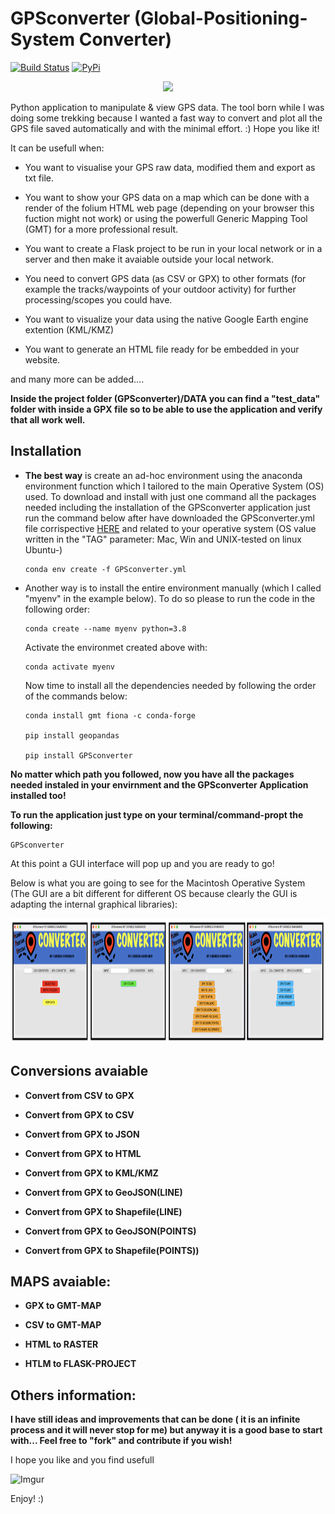 # GPSconverter (Global-Positioning-System Converter)

[![Build Status](https://travis-ci.com/carmelosammarco/GPSconverter.png)](https://travis-ci.com/carmelosammarco/GPSconverter)   [![PyPi](https://img.shields.io/badge/PyPi-Project-yellow.svg)](https://pypi.org/project/GPSconverter/)  

<p align="center">
  <img width="" height="200" src='https://i.imgur.com/jbCBPkh.png'>
</p>

Python application to manipulate & view GPS data. The tool born while I was doing some trekking because I wanted a fast way to convert and plot all the GPS file saved automatically and with the minimal effort. :) Hope you like it! 

It can be usefull when:

- You want to visualise your GPS raw data, modified them and export as txt file.

- You want to show your GPS data on a map which can be done with a render of the folium HTML web page (depending on your browser this fuction might not work) or using the powerfull Generic Mapping Tool (GMT) for a more professional result. 

- You want to create a Flask project to be run in your local network or in a server and then make it avaiable outside your local network.

- You need to convert GPS data (as CSV or GPX) to other formats (for example the tracks/waypoints of your outdoor activity) for further processing/scopes you could have.

- You want to visualize your data using the native Google Earth engine extention (KML/KMZ)

- You want to generate an HTML file ready for be embedded in your website. 

and many more can be added.... 

**Inside the project folder (GPSconverter)/DATA you can find a "test_data" folder with inside a GPX file so to be able to use the application and verify that all work well.**

## Installation

- **The best way** is create an ad-hoc environment using the anaconda environment function which I tailored to the main Operative System (OS) used. To download and install  with just one command all the packages needed including the installation of the GPSconverter application just run the command below after have downloaded the GPSconverter.yml file corrispective  [HERE](https://anaconda.org/CSammarco/GPSconverter/files) and related to your operative system (OS value written in the "TAG" parameter: Mac, Win and UNIX-tested on linux Ubuntu-) 

  ```
  conda env create -f GPSconverter.yml  
  ```

- Another way is to install the entire environment manually (which I called "myenv" in the example below). To do so please to run the code in the following order:

  ```
  conda create --name myenv python=3.8 
  ```

  Activate the environmet created above with:

  ```
  conda activate myenv
  ```

  Now time to install all the dependencies needed by following the order of the commands below:

  ```
  conda install gmt fiona -c conda-forge

  pip install geopandas

  pip install GPSconverter
  ```

**No matter which path you followed, now you have all the packages needed instaled in your envirnment and the GPSconverter Application installed too!** 

**To run the application just type on your terminal/command-propt the following:**

```
GPSconverter
```

At this point a GUI interface will pop up and you are ready to go! 

Below is what you are going to see for the Macintosh Operative System (The GUI are a bit different for different OS because clearly the GUI is adapting the internal graphical libraries):

<p align="center">
  <img width="" height="200" src="PIC/GUIs.png">
</p>


## Conversions avaiable

- **Convert from CSV to GPX**

- **Convert from GPX to CSV**

- **Convert from GPX to JSON**

- **Convert from GPX to HTML**

- **Convert from GPX to KML/KMZ**

- **Convert from GPX to GeoJSON(LINE)**

- **Convert from GPX to Shapefile(LINE)**

- **Convert from GPX to GeoJSON(POINTS)**

- **Convert from GPX to Shapefile(POINTS))**

## MAPS avaiable:

- **GPX to GMT-MAP**

- **CSV to GMT-MAP**

- **HTML to RASTER**

- **HTLM to FLASK-PROJECT**

## Others information:

**I have still ideas and improvements that can be done ( it is an infinite process and it will never stop for me) but anyway it is a good base to start with... Feel free to "fork" and contribute if you wish!**

I hope you like and you find usefull

![Imgur](https://i.imgur.com/1zIm0KGs.png)

Enjoy! :)
